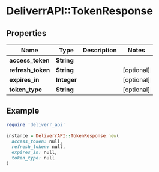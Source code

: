# DeliverrAPI::TokenResponse

## Properties

| Name | Type | Description | Notes |
| ---- | ---- | ----------- | ----- |
| **access_token** | **String** |  |  |
| **refresh_token** | **String** |  | [optional] |
| **expires_in** | **Integer** |  | [optional] |
| **token_type** | **String** |  | [optional] |

## Example

```ruby
require 'deliverr_api'

instance = DeliverrAPI::TokenResponse.new(
  access_token: null,
  refresh_token: null,
  expires_in: null,
  token_type: null
)
```

